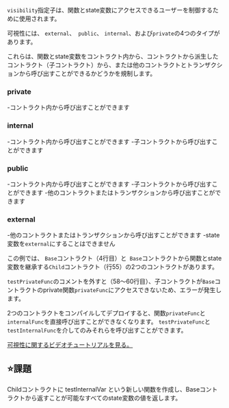 `visibility`指定子は、関数とstate変数にアクセスできるユーザーを制御するために使用されます。

可視性には、 `external`、` public`、 `internal`、および`private`の4つのタイプがあります。

これらは、関数とstate変数をコントラクト内から、コントラクトから派生したコントラクト（子コントラクト）から、または他のコントラクトとトランザクションから呼び出すことができるかどうかを規制します。

### private
-コントラクト内から呼び出すことができます

### internal
-コントラクト内から呼び出すことができます
-子コントラクトから呼び出すことができます

### public
-コントラクト内から呼び出すことができます
-子コントラクトから呼び出すことができます
-他のコントラクトまたはトランザクションから呼び出すことができます

### external
-他のコントラクトまたはトランザクションから呼び出すことができます
-state変数を`external`にすることはできません

この例では、 `Base`コントラクト（4行目）と` Base`コントラクトから関数とstate変数を継承する`Child`コントラクト（行55）の2つのコントラクトがあります。

`testPrivateFunc`のコメントを外すと（58〜60行目）、子コントラクトが`Base`コントラクトのprivate関数`privateFunc`にアクセスできないため、エラーが発生します。

2つのコントラクトをコンパイルしてデプロイすると、関数`privateFunc`と`internalFunc`を直接呼び出すことができなくなります。 `testPrivateFunc`と`testInternalFunc`を介してのみそれらを呼び出すことができます。

<a href="https://www.youtube.com/watch?v=NBzQVJ6OrrQ" target="_blank">可視性に関するビデオチュートリアルを見る。</a>

## ⭐️課題
Childコントラクトに testInternalVar という新しい関数を作成し、Baseコントラクトから返すことが可能なすべてのstate変数の値を返します。